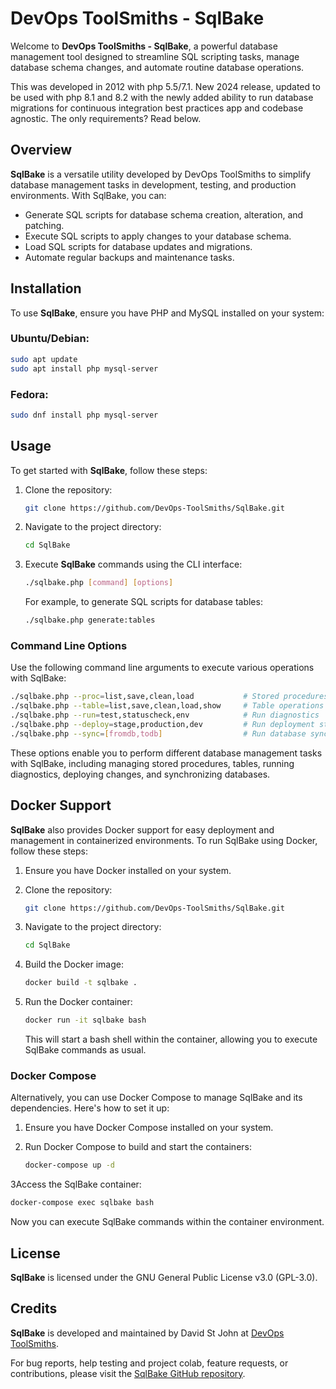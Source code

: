 # DevOps ToolSmiths - SqlBake

Welcome to **DevOps ToolSmiths - SqlBake**, a powerful database management tool designed to streamline SQL scripting tasks, manage database schema changes, and automate routine database operations.

This was developed in 2012 with php 5.5/7.1.
New 2024 release, updated to be used with php 8.1 and 8.2 with the newly added ability to run database migrations for continuous integration best practices
app and codebase agnostic. The only requirements? Read below.


## Overview

**SqlBake** is a versatile utility developed by DevOps ToolSmiths to simplify database management tasks in development, testing, and production environments. With SqlBake, you can:

- Generate SQL scripts for database schema creation, alteration, and patching.
- Execute SQL scripts to apply changes to your database schema.
- Load SQL scripts for database updates and migrations.
- Automate regular backups and maintenance tasks.

## Installation

To use **SqlBake**, ensure you have PHP and MySQL installed on your system:

### Ubuntu/Debian:

```bash
sudo apt update
sudo apt install php mysql-server
```

### Fedora:

```bash
sudo dnf install php mysql-server
```

## Usage

To get started with **SqlBake**, follow these steps:

1. Clone the repository:

   ```bash
   git clone https://github.com/DevOps-ToolSmiths/SqlBake.git
   ```

2. Navigate to the project directory:

   ```bash
   cd SqlBake
   ```

3. Execute **SqlBake** commands using the CLI interface:

   ```bash
   ./sqlbake.php [command] [options]
   ```

   For example, to generate SQL scripts for database tables:

   ```bash
   ./sqlbake.php generate:tables
   ```

### Command Line Options

Use the following command line arguments to execute various operations with SqlBake:

```bash
./sqlbake.php --proc=list,save,clean,load           # Stored procedures operations
./sqlbake.php --table=list,save,clean,load,show     # Table operations
./sqlbake.php --run=test,statuscheck,env            # Run diagnostics
./sqlbake.php --deploy=stage,production,dev         # Run deployment steps
./sqlbake.php --sync=[fromdb,todb]                  # Run database sync
```

These options enable you to perform different database management tasks with SqlBake, including managing stored procedures, tables, running diagnostics, deploying changes, and synchronizing databases.

## Docker Support

**SqlBake** also provides Docker support for easy deployment and management in containerized environments. To run SqlBake using Docker, follow these steps:

1. Ensure you have Docker installed on your system.

2. Clone the repository:

   ```bash
   git clone https://github.com/DevOps-ToolSmiths/SqlBake.git
   ```

3. Navigate to the project directory:

   ```bash
   cd SqlBake
   ```

4. Build the Docker image:

   ```bash
   docker build -t sqlbake .
   ```

5. Run the Docker container:

   ```bash
   docker run -it sqlbake bash
   ```

   This will start a bash shell within the container, allowing you to execute SqlBake commands as usual.

### Docker Compose

Alternatively, you can use Docker Compose to manage SqlBake and its dependencies. Here's how to set it up:

1. Ensure you have Docker Compose installed on your system.

2. Run Docker Compose to build and start the containers:

   ```bash
   docker-compose up -d
   ```

3Access the SqlBake container:

   ```bash
   docker-compose exec sqlbake bash
   ```

   Now you can execute SqlBake commands within the container environment.

## License

**SqlBake** is licensed under the GNU General Public License v3.0 (GPL-3.0).

## Credits

**SqlBake** is developed and maintained by David St John at [DevOps ToolSmiths](https://devops-toolsmiths.com/).

For bug reports, help testing and project colab, feature requests, or contributions, please visit the [SqlBake GitHub repository](https://github.com/davestj/SqlBake).
